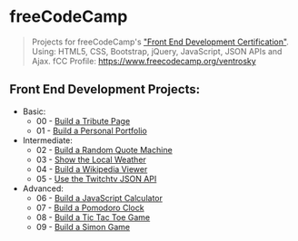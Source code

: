 # freeCodeCamp
>Projects for freeCodeCamp's ["Front End Development Certification"](https://www.freecodecamp.org/certification/ventrosky/legacy-front-end). Using: HTML5, CSS, Bootstrap, jQuery, JavaScript, JSON APIs and Ajax. fCC Profile: https://www.freecodecamp.org/ventrosky

## Front End Development Projects:
* Basic:
  * 00 - [Build a Tribute Page](https://codepen.io/BuccaneerDev/full/VXYorJ/)
  * 01 - [Build a Personal Portfolio](https://codepen.io/BuccaneerDev/full/YaypqP/)
* Intermediate:
  * 02 - [Build a Random Quote Machine](https://codepen.io/BuccaneerDev/full/OvNRre/)
  * 03 - [Show the Local Weather](https://codepen.io/BuccaneerDev/full/eMzQWL/)
  * 04 - [Build a Wikipedia Viewer](https://codepen.io/BuccaneerDev/full/dmNpJY/)
  * 05 - [Use the Twitchtv JSON API](https://codepen.io/BuccaneerDev/full/qoXeGK/)
* Advanced:
  * 06 - [Build a JavaScript Calculator](https://codepen.io/BuccaneerDev/full/KoQEzg/)
  * 07 - [Build a Pomodoro Clock](https://codepen.io/BuccaneerDev/full/NYYjgo/)
  * 08 - [Build a Tic Tac Toe Game](https://codepen.io/BuccaneerDev/full/eMLaQL/)
  * 09 - [Build a Simon Game](https://codepen.io/BuccaneerDev/full/MVMbVz/)
